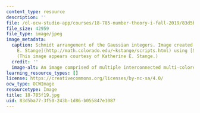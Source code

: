 ```yaml
---
content_type: resource
description: ''
file: /ol-ocw-studio-app/courses/18-785-number-theory-i-fall-2019/83d5ba773f50243b1d86b055847e1087_18-785f19.jpg
file_size: 42959
file_type: image/jpeg
image_metadata:
  caption: Schmidt arrangement of the Gaussian integers. Image created by [Katherine
    E. Stange](http://math.colorado.edu/~kstange/scripts.html) using [Sage](http://www.sagemath.org/).
    (This image appears courtesy of Katherine E. Stange.)
  credit: ''
  image-alt: An image comprised of multiple interconnected multi-colored circles.
learning_resource_types: []
license: https://creativecommons.org/licenses/by-nc-sa/4.0/
ocw_type: OCWImage
resourcetype: Image
title: 18-785f19.jpg
uid: 83d5ba77-3f50-243b-1d86-b055847e1087
---
```

